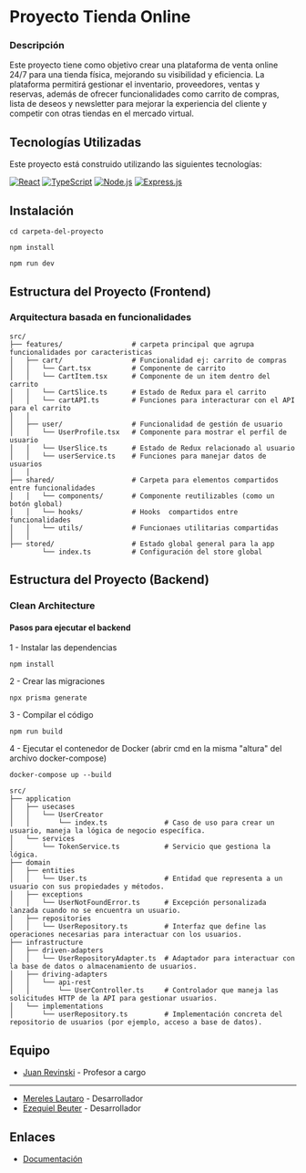 # Proyecto Tienda Online

### Descripción
Este proyecto tiene como objetivo crear una plataforma de venta online 24/7 para una tienda física, mejorando su visibilidad y eficiencia. La plataforma permitirá gestionar el inventario, proveedores, ventas y reservas, además de ofrecer funcionalidades como carrito de compras, lista de deseos y newsletter para mejorar la experiencia del cliente y competir con otras tiendas en el mercado virtual.

## Tecnologías Utilizadas

Este proyecto está construido utilizando las siguientes tecnologías:

[![React](https://img.shields.io/badge/React-61DAFB?style=flat&logo=react&logoColor=white)](https://reactjs.org)
[![TypeScript](https://img.shields.io/badge/TypeScript-3178C6?style=flat&logo=typescript&logoColor=white)](https://www.typescriptlang.org)
[![Node.js](https://img.shields.io/badge/Node.js-339933?style=flat&logo=node.js&logoColor=white)](https://nodejs.org)
[![Express.js](https://img.shields.io/badge/Express.js-000000?style=flat&logo=express&logoColor=white)](https://expressjs.com)

## Instalación

```
cd carpeta-del-proyecto
```

```
npm install
```

```
npm run dev
```

## Estructura del Proyecto (Frontend)
### Arquitectura basada en funcionalidades

```
src/
├── features/                 # carpeta principal que agrupa funcionalidades por caracteristicas
│   ├── cart/                 # Funcionalidad ej: carrito de compras
│   │   └── Cart.tsx          # Componente de carrito
│   │   └── CartItem.tsx      # Componente de un item dentro del carrito
│   │   └── CartSlice.ts      # Estado de Redux para el carrito
│   │   └── cartAPI.ts        # Funciones para interacturar con el API para el carrito
│   │
│   ├── user/                 # Funcionalidad de gestión de usuario
│   │   └── UserProfile.tsx   # Componente para mostrar el perfil de usuario
│   │   └── UserSlice.ts      # Estado de Redux relacionado al usuario
│   │   └── userService.ts    # Funciones para manejar datos de usuarios
│   │
├── shared/                   # Carpeta para elementos compartidos entre funcionalidades
│   │   └── components/       # Componente reutilizables (como un botón global)
│   │   └── hooks/            # Hooks  compartidos entre funcionalidades
│   │   └── utils/            # Funcionaes utilitarias compartidas
│   │
├── stored/                   # Estado global general para la app
        └── index.ts          # Configuración del store global
```

## Estructura del Proyecto (Backend)
### Clean Architecture

#### Pasos para ejecutar el backend
1 - Instalar las dependencias
```
npm install
```
2 - Crear las migraciones
```
npx prisma generate
```
3 - Compilar el código
```
npm run build
```
4 - Ejecutar el contenedor de Docker (abrir cmd en la misma "altura" del archivo docker-compose)
```
docker-compose up --build
```
```
src/
├── application
│   ├── usecases
│   │   └── UserCreator
│   │       └── index.ts              # Caso de uso para crear un usuario, maneja la lógica de negocio específica.
│   └── services
│       └── TokenService.ts           # Servicio que gestiona la lógica.
├── domain
│   ├── entities
│   │   └── User.ts                   # Entidad que representa a un usuario con sus propiedades y métodos.
│   ├── exceptions
│   │   └── UserNotFoundError.ts      # Excepción personalizada lanzada cuando no se encuentra un usuario.
│   ├── repositories
│   │   └── UserRepository.ts         # Interfaz que define las operaciones necesarias para interactuar con los usuarios.
├── infrastructure
│   ├── driven-adapters
│   │   └── UserRepositoryAdapter.ts  # Adaptador para interactuar con la base de datos o almacenamiento de usuarios.
│   ├── driving-adapters
│   │   └── api-rest
│   │       └── UserController.ts     # Controlador que maneja las solicitudes HTTP de la API para gestionar usuarios.
│   └── implementations
│       └── userRepository.ts         # Implementación concreta del repositorio de usuarios (por ejemplo, acceso a base de datos).
```

## Equipo

- [Juan Revinski](https://github.com/RevJuanma) - Profesor a cargo
---
- [Mereles Lautaro](https://github.com/MerelesLautaro) - Desarrollador
- [Ezequiel Beuter](https://github.com/EzequeielB) - Desarrollador

## Enlaces

- [Documentación](https://drive.google.com/drive/folders/1nAwyldjev5PDrSPfEVHCpEcs_ytaP3T1?usp=sharing)



